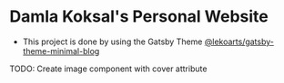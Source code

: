 # Damla Koksal's Personal Website

- This project is done by using the Gatsby Theme [@lekoarts/gatsby-theme-minimal-blog](https://github.com/LekoArts/gatsby-themes/tree/master/themes/gatsby-theme-minimal-blog)

TODO: Create image component with cover attribute
